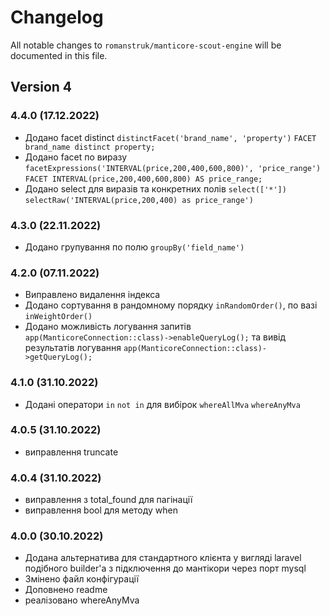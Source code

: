 # Changelog

All notable changes to `romanstruk/manticore-scout-engine` will be documented in this file.

## Version 4

### 4.4.0 (17.12.2022)
- Додано facet distinct `distinctFacet('brand_name', 'property')` `FACET brand_name distinct property;`
- Додано facet по виразу `facetExpressions('INTERVAL(price,200,400,600,800)', 'price_range')` `FACET INTERVAL(price,200,400,600,800) AS price_range;`
- Додано select для виразів та конкретних полів `select(['*'])` `selectRaw('INTERVAL(price,200,400) as price_range')`

### 4.3.0 (22.11.2022)
- Додано групування по полю `groupBy('field_name')`

### 4.2.0 (07.11.2022)
- Виправлено видалення індекса
- Додано сортування в рандомному порядку `inRandomOrder()`, по вазі `inWeightOrder()`
- Додано можливість логування запитів `app(ManticoreConnection::class)->enableQueryLog();` та вивід результатів логування `app(ManticoreConnection::class)->getQueryLog();`

### 4.1.0 (31.10.2022)
- Додані оператори `in` `not in` для вибірок `whereAllMva` `whereAnyMva`

### 4.0.5 (31.10.2022)
- виправлення truncate

### 4.0.4 (31.10.2022)
- виправлення з total_found для пагінації
- виправлення bool для методу when 

### 4.0.0 (30.10.2022)

- Додана альтернатива для стандартного клієнта у вигляді laravel подібного builder'а з підключення до мантікори через порт mysql
- Змінено файл конфігурації
- Доповнено readme
- реалізовано whereAnyMva